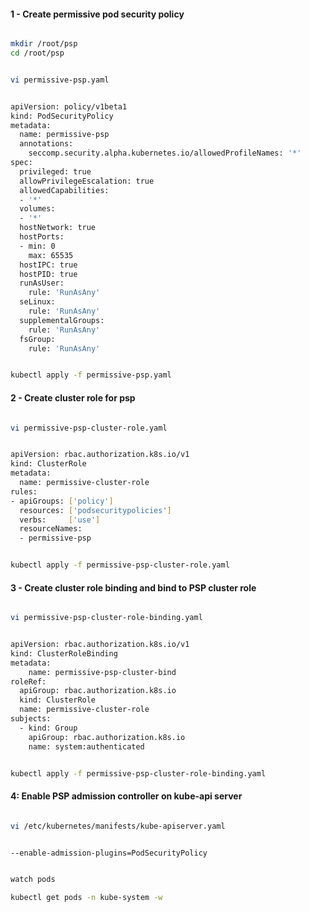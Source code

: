 #### 1 - Create permissive pod security policy

```sh

mkdir /root/psp
cd /root/psp

```

```sh

vi permissive-psp.yaml

```

```sh

apiVersion: policy/v1beta1
kind: PodSecurityPolicy
metadata:
  name: permissive-psp
  annotations:
    seccomp.security.alpha.kubernetes.io/allowedProfileNames: '*'
spec:
  privileged: true
  allowPrivilegeEscalation: true
  allowedCapabilities:
  - '*'
  volumes:
  - '*'
  hostNetwork: true
  hostPorts:
  - min: 0
    max: 65535
  hostIPC: true
  hostPID: true
  runAsUser:
    rule: 'RunAsAny'
  seLinux:
    rule: 'RunAsAny'
  supplementalGroups:
    rule: 'RunAsAny'
  fsGroup:
    rule: 'RunAsAny'

```

```sh

kubectl apply -f permissive-psp.yaml

```

#### 2 - Create cluster role for psp

```sh

vi permissive-psp-cluster-role.yaml

```

```sh

apiVersion: rbac.authorization.k8s.io/v1
kind: ClusterRole
metadata:
  name: permissive-cluster-role
rules:
- apiGroups: ['policy']
  resources: ['podsecuritypolicies']
  verbs:     ['use']
  resourceNames:
  - permissive-psp

```

```sh

kubectl apply -f permissive-psp-cluster-role.yaml

```

#### 3 - Create cluster role binding and bind to PSP cluster role

```sh

vi permissive-psp-cluster-role-binding.yaml

```

```sh

apiVersion: rbac.authorization.k8s.io/v1
kind: ClusterRoleBinding
metadata:
    name: permissive-psp-cluster-bind
roleRef:
  apiGroup: rbac.authorization.k8s.io
  kind: ClusterRole
  name: permissive-cluster-role
subjects:
  - kind: Group
    apiGroup: rbac.authorization.k8s.io
    name: system:authenticated

```

```sh

kubectl apply -f permissive-psp-cluster-role-binding.yaml

```

#### 4: Enable PSP admission controller on kube-api server

```sh

vi /etc/kubernetes/manifests/kube-apiserver.yaml

```

```sh

--enable-admission-plugins=PodSecurityPolicy

```

```sh

watch pods

kubectl get pods -n kube-system -w

```
